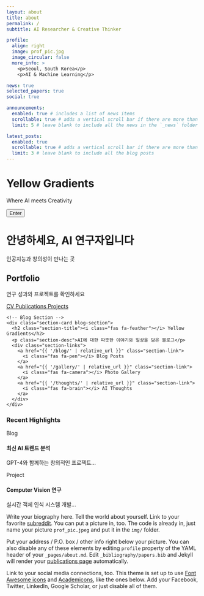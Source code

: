 ```yaml
---
layout: about
title: about
permalink: /
subtitle: AI Researcher & Creative Thinker

profile:
  align: right
  image: prof_pic.jpg
  image_circular: false
  more_info: >
    <p>Seoul, South Korea</p>
    <p>AI & Machine Learning</p>

news: true
selected_papers: true
social: true

announcements:
  enabled: true # includes a list of news items
  scrollable: true # adds a vertical scroll bar if there are more than 3 news items
  limit: 5 # leave blank to include all the news in the `_news` folder

latest_posts:
  enabled: true
  scrollable: true # adds a vertical scroll bar if there are more than 3 new posts items
  limit: 3 # leave blank to include all the blog posts
---
```


<!-- 전체 화면 대문 섹션 -->
<div class="fullscreen-door-section" role="banner" aria-label="Yellow Gradients 입구">
  <!-- 떠다니는 입자 효과 -->
  <div class="floating-particles">
    <div class="particle"></div>
    <div class="particle"></div>
    <div class="particle"></div>
    <div class="particle"></div>
    <div class="particle"></div>
  </div>
  
  <div class="door-overlay">
    <h1 class="door-title">Yellow Gradients</h1>
    <p class="door-subtitle">Where AI meets Creativity</p>
    <div class="door-cta">
      <button class="enter-btn" onclick="scrollToContent()" aria-label="메인 컨텐츠로 이동">
        <i class="fas fa-door-open"></i> Enter
      </button>
    </div>
  </div>
  <div class="scroll-indicator" aria-hidden="true">
    <i class="fas fa-chevron-down"></i>
  </div>
</div>

<!-- 메인 컨텐츠 시작 -->
<div id="main-content" class="main-content-wrapper">
  <div class="hero-section">
    <h1 class="hero-title">안녕하세요, <span class="gradient-text">AI 연구자</span>입니다</h1>
    <p class="hero-subtitle">인공지능과 창의성이 만나는 곳</p>
  </div>

  <div class="main-sections">
    <!-- Portfolio Section -->
    <div class="section-card portfolio-section">
      <h2 class="section-title"><i class="fas fa-briefcase"></i> Portfolio</h2>
      <p class="section-desc">연구 성과와 프로젝트를 확인하세요</p>
      <div class="section-links">
        <a href="{{ '/cv/' | relative_url }}" class="section-link">
          <i class="fas fa-file-alt"></i> CV
        </a>
        <a href="{{ '/publications/' | relative_url }}" class="section-link">
          <i class="fas fa-book"></i> Publications
        </a>
        <a href="{{ '/projects/' | relative_url }}" class="section-link">
          <i class="fas fa-code"></i> Projects
        </a>
      </div>
    </div>

    <!-- Blog Section -->
    <div class="section-card blog-section">
      <h2 class="section-title"><i class="fas fa-feather"></i> Yellow Gradients</h2>
      <p class="section-desc">AI에 대한 따뜻한 이야기와 일상을 담은 블로그</p>
      <div class="section-links">
        <a href="{{ '/blog/' | relative_url }}" class="section-link">
          <i class="fas fa-pen"></i> Blog Posts
        </a>
        <a href="{{ '/gallery/' | relative_url }}" class="section-link">
          <i class="fas fa-camera"></i> Photo Gallery
        </a>
        <a href="{{ '/thoughts/' | relative_url }}" class="section-link">
          <i class="fas fa-brain"></i> AI Thoughts
        </a>
      </div>
    </div>
  </div>
</div>

<div class="recent-highlights">
  <h3 class="highlights-title">Recent Highlights</h3>
  <div class="highlights-grid">
    <!-- 최근 블로그 포스트 미리보기 -->
    <div class="highlight-card">
      <span class="highlight-badge">Blog</span>
      <h4>최신 AI 트렌드 분석</h4>
      <p>GPT-4와 함께하는 창의적인 프로젝트...</p>
    </div>
    <!-- 최근 프로젝트 -->
    <div class="highlight-card">
      <span class="highlight-badge">Project</span>
      <h4>Computer Vision 연구</h4>
      <p>실시간 객체 인식 시스템 개발...</p>
    </div>
  </div>
</div>

Write your biography here. Tell the world about yourself. Link to your favorite [subreddit](http://reddit.com). You can put a picture in, too. The code is already in, just name your picture `prof_pic.jpeg` and put it in the `img/` folder.

Put your address / P.O. box / other info right below your picture. You can also disable any of these elements by editing `profile` property of the YAML header of your `_pages/about.md`. Edit `_bibliography/papers.bib` and Jekyll will render your [publications page](/al-folio/publications/) automatically.

Link to your social media connections, too. This theme is set up to use [Font Awesome icons](https://fontawesome.com/) and [Academicons](https://jpswalsh.github.io/academicons/), like the ones below. Add your Facebook, Twitter, LinkedIn, Google Scholar, or just disable all of them.

<script>
function scrollToContent() {
  document.getElementById('main-content').scrollIntoView({ 
    behavior: 'smooth' 
  });
}
</script>
